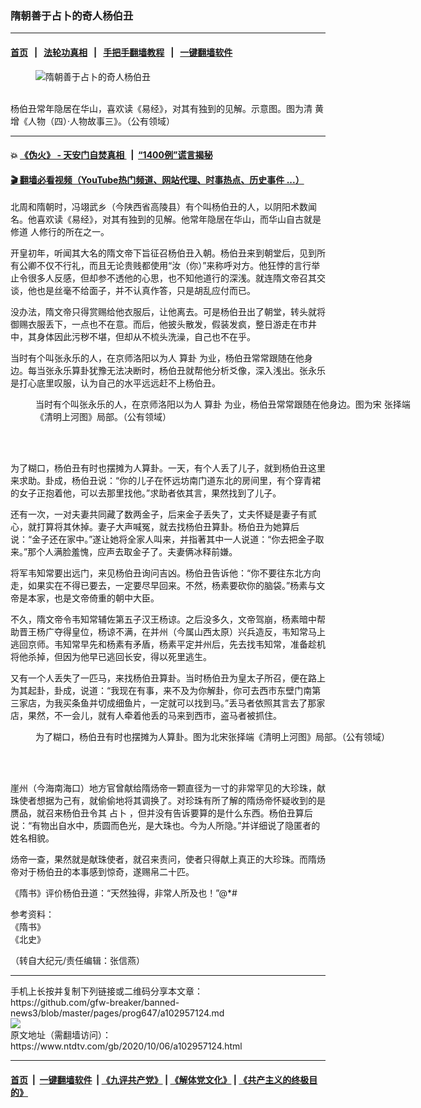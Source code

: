 ### 隋朝善于占卜的奇人杨伯丑
------------------------

#### [首页](https://github.com/gfw-breaker/banned-news3/blob/master/README.md) &nbsp;&nbsp;|&nbsp;&nbsp; [法轮功真相](https://github.com/begood0513/basic/blob/master/README.md)  &nbsp;&nbsp;|&nbsp;&nbsp; [手把手翻墙教程](https://github.com/gfw-breaker/guides/wiki)  &nbsp;&nbsp;|&nbsp;&nbsp; [一键翻墙软件](https://github.com/gfw-breaker/nogfw/blob/master/README.md)  



<div><div class="featured_image">
 <figure>
  <img alt="隋朝善于占卜的奇人杨伯丑" src="https://i.ntdtv.com/assets/uploads/2020/10/2020-10-06_142250-800x450.jpg"/>
 </figure><br/>
 <span class="caption">
  杨伯丑常年隐居在华山，喜欢读《易经》，对其有独到的见解。示意图。图为清 黄增《人物（四）‧人物故事三》。（公有领域）
 </span>
</div>
</div><hr/>

#### 💥 [《伪火》 - 天安门自焚真相 ](http://158.247.195.190:10000/videos/blog/weihuo.html)&nbsp; |&nbsp; [“1400例”谎言揭秘  ](http://158.247.195.190:10000/videos/blog/jiexi1400.html)

#### [ 🎬  翻墙必看视频（YouTube热门频道、网站代理、时事热点、历史事件 ...）](https://github.com/gfw-breaker/links/blob/master/banned.md)

<div><div class="post_content" itemprop="articleBody">
 <p>
  北周和隋朝时，冯翊武乡（今陕西省高陵县）有个叫杨伯丑的人，以阴阳术数闻名。他喜欢读《易经》，对其有独到的见解。他常年隐居在华山，而华山自古就是
  <ok href="https://www.ntdtv.com/gb/修道.htm">
   修道
  </ok>
  人修行的所在之一。
 </p>
 <p>
  开皇初年，听闻其大名的隋文帝下旨征召杨伯丑入朝。杨伯丑来到朝堂后，见到所有公卿不仅不行礼，而且无论贵贱都使用“汝（你）”来称呼对方。他狂悖的言行举止令很多人反感，但却参不透他的心思，也不知他道行的深浅。就连隋文帝召其交谈，他也是丝毫不给面子，并不认真作答，只是胡乱应付而已。
 </p>
 <p>
  没办法，隋文帝只得赏赐给他衣服后，让他离去。可是杨伯丑出了朝堂，转头就将御赐衣服丢下，一点也不在意。而后，他披头散发，假装发疯，整日游走在市井中，其身体因此污秽不堪，但却从不梳头洗澡，自己也不在乎。
 </p>
 <p>
  当时有个叫张永乐的人，在京师洛阳以为人
  <ok href="https://www.ntdtv.com/gb/算卦.htm">
   算卦
  </ok>
  为业，杨伯丑常常跟随在他身边。每当张永乐算卦犹豫无法决断时，杨伯丑就帮他分析爻像，深入浅出。张永乐是打心底里叹服，认为自己的水平远远赶不上杨伯丑。
 </p>
 <figure class="wp-caption alignnone" id="attachment_102957127" style="width: 600px">
  <img alt="" class="size-medium wp-image-102957127" src="https://i.ntdtv.com/assets/uploads/2020/10/2020-10-06_142220-600x387.jpg">
   <br/><figcaption class="wp-caption-text">
    当时有个叫张永乐的人，在京师洛阳以为人
    <ok href="https://www.ntdtv.com/gb/算卦.htm">
     算卦
    </ok>
    为业，杨伯丑常常跟随在他身边。图为宋 张择端《清明上河图》局部。（公有领域）
    <br/>
   </figcaption><br/>
  </img>
 </figure><br/>
 <p>
  为了糊口，杨伯丑有时也摆摊为人算卦。一天，有个人丢了儿子，就到杨伯丑这里来求助。卦成，杨伯丑说：“你的儿子在怀远坊南门道东北的房间里，有个穿青裙的女子正抱着他，可以去那里找他。”求助者依其言，果然找到了儿子。
 </p>
 <p>
  还有一次，一对夫妻共同藏了数两金子，后来金子丢失了，丈夫怀疑是妻子有贰心，就打算将其休掉。妻子大声喊冤，就去找杨伯丑算卦。杨伯丑为她算后说：“金子还在家中。”遂让她将全家人叫来，并指著其中一人说道：“你去把金子取来。”那个人满脸羞愧，应声去取金子了。夫妻俩冰释前嫌。
 </p>
 <p>
  将军韦知常要出远门，来见杨伯丑询问吉凶。杨伯丑告诉他：“你不要往东北方向走，如果实在不得已要去，一定要尽早回来。不然，杨素要砍你的脑袋。”杨素与文帝是本家，也是文帝倚重的朝中大臣。
 </p>
 <p>
  不久，隋文帝令韦知常辅佐第五子汉王杨谅。之后没多久，文帝驾崩，杨素暗中帮助晋王杨广夺得皇位，杨谅不满，在并州（今属山西太原）兴兵造反，韦知常马上逃回京师。韦知常早先和杨素有矛盾，杨素平定并州后，先去找韦知常，准备趁机将他杀掉，但因为他早已逃回长安，得以死里逃生。
 </p>
 <p>
  又有一个人丢失了一匹马，来找杨伯丑算卦。当时杨伯丑为皇太子所召，便在路上为其起卦，卦成，说道：“我现在有事，来不及为你解卦，你可去西市东壁门南第三家店，为我买条鱼并切成细鱼片，一定就可以找到马。”丢马者依照其言去了那家店，果然，不一会儿，就有人牵着他丢的马来到西市，盗马者被抓住。
 </p>
 <figure class="wp-caption alignnone" id="attachment_102957126" style="width: 600px">
  <img alt="" class="size-medium wp-image-102957126" src="https://i.ntdtv.com/assets/uploads/2020/10/2020-10-06_142209-600x405.jpg">
   <br/><figcaption class="wp-caption-text">
    为了糊口，杨伯丑有时也摆摊为人算卦。图为北宋张择端《清明上河图》局部。（公有领域）
    <br/>
   </figcaption><br/>
  </img>
 </figure><br/>
 <p>
  崖州（今海南海口）地方官曾献给隋炀帝一颗直径为一寸的非常罕见的大珍珠，献珠使者想据为己有，就偷偷地将其调换了。对珍珠有所了解的隋炀帝怀疑收到的是赝品，就召来杨伯丑令其
  <ok href="https://www.ntdtv.com/gb/占卜.htm">
   占卜
  </ok>
  ，但并没有告诉要算的是什么东西。杨伯丑算后说：“有物出自水中，质圆而色光，是大珠也。今为人所隐。”并详细说了隐匿者的姓名相貌。
 </p>
 <p>
  炀帝一查，果然就是献珠使者，就召来责问，使者只得献上真正的大珍珠。而隋炀帝对于杨伯丑的本事感到惊奇，遂赐帛二十匹。
 </p>
 <p>
  《隋书》评价杨伯丑道：“天然独得，非常人所及也！”@*#
 </p>
 <p>
  参考资料：
  <br/>
  《隋书》
  <br/>
  《北史》
 </p>
 <p>
  （转自大纪元/责任编辑：张信燕）
 </p>
 <div class="single_ad">
 </div>
</div>
</div>
<hr/>
手机上长按并复制下列链接或二维码分享本文章：<br/>
https://github.com/gfw-breaker/banned-news3/blob/master/pages/prog647/a102957124.md <br/>
<a href='https://github.com/gfw-breaker/banned-news3/blob/master/pages/prog647/a102957124.md'><img src='https://github.com/gfw-breaker/banned-news3/blob/master/pages/prog647/a102957124.md.png'/></a> <br/>
原文地址（需翻墙访问）：https://www.ntdtv.com/gb/2020/10/06/a102957124.html


------------------------
#### [首页](https://github.com/gfw-breaker/banned-news3/blob/master/README.md) &nbsp;|&nbsp; [一键翻墙软件](https://github.com/gfw-breaker/nogfw/blob/master/README.md) &nbsp;| [《九评共产党》](https://github.com/gfw-breaker/9ping.md/blob/master/README.md#九评之一评共产党是什么) | [《解体党文化》](https://github.com/gfw-breaker/jtdwh.md/blob/master/README.md) | [《共产主义的终极目的》](https://github.com/gfw-breaker/gczydzjmd.md/blob/master/README.md)


<img src='http://gfw-breaker.win/banned-news3/pages/prog647/a102957124.md' width='0px' height='0px'/>